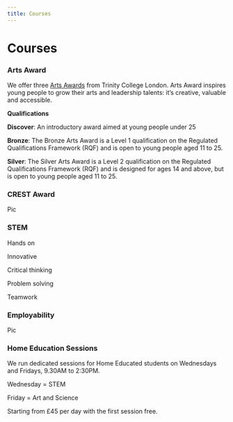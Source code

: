 ```yaml
---
title: Courses
---
```

# Courses
### Arts Award 

We offer three [Arts Awards](https://www.artsaward.org.uk/) from Trinity College London. Arts Award inspires young people to grow their arts and leadership talents: it’s creative, valuable and accessible.

**Qualifications**

**Discover**: An introductory award aimed at young people under 25

**Bronze**: The Bronze Arts Award is a Level 1 qualification on the Regulated Qualifications Framework (RQF) and is open to young people aged 11 to 25.

**Silver**: The Silver Arts Award is a Level 2 qualification on the Regulated Qualifications Framework (RQF) and is designed for ages 14 and above, but is open to young people aged 11 to 25.


### CREST Award

Pic

### STEM

Hands on

Innovative

Critical thinking

Problem solving

Teamwork

### Employability

Pic

### Home Education Sessions

We run dedicated sessions for Home Educated students on Wednesdays and Fridays, 9.30AM to 2:30PM. 

Wednesday = STEM

Friday = Art and Science 

Starting from £45 per day with the first session free. 